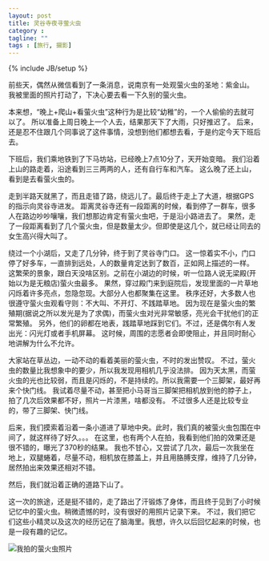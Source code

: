 ```yaml
---
layout: post
title: 灵谷寺夜寻萤火虫
category :
tagline: ""
tags : [旅行, 摄影]
---
```

{% include JB/setup %}

前些天，偶然从微信看到了一条消息，说南京有一处观萤火虫的圣地：紫金山。
我被里面的照片打动了，下决心要去看一下久别的萤火虫。

<!-- more -->

本来想，“晚上+爬山+看萤火虫”这种行为是比较“幼稚”的，一个人偷偷的去就可以了。
所以准备上周日晚上一个人去，结果那天下了大雨，只好推迟了。
后来，还是忍不住跟几个同事说了这件事情，没想到他们都想去看，于是约定今天下班后去。

下班后，我们乘地铁到了下马坊站，已经晚上7点10分了，天开始变暗。
我们沿着上山的路走着，沿途看到三三两两的人，还有自行车和汽车。
这么晚了还上山，看到是去看萤火虫的。

走到半路天就黑了，而且走错了路，绕远儿了。最后终于走上了大道，根据GPS的指示向灵谷寺进发。
距离灵谷寺还有一段距离的时候，看到停了一群车，很多人在路边吵吵嚷嚷，我们想那边肯定有萤火虫吧，于是沿小路进去了。
果然，走了一段距离看到了几个萤火虫，但是数量太少。但即使是这几个，就已经让同去的女生高兴得大叫了。

绕过一个小湖后，又走了几分钟，终于到了灵谷寺门口。
这一惊着实不小，门口停了好多车，一直排到远处，人的数量肯定达到了数百，正如网上描述的一样。
这繁荣的景象，跟白天没啥区别。之前在小湖边的时候，听一位路人说无梁殿(开始以为是无粮店)萤火虫最多。
果然，穿过殿门来到庭院后，发现里面的一片草地闪烁着许多亮点，忽隐忽现。大部分人也都聚集在这里。
秩序还好，大多数人也很遵守萤火虫观看守则：不大叫、不开灯、不践踏草地。
因为现在是萤火虫的繁殖期(据说之所以发光是为了求偶)，而萤火虫对光非常敏感，亮光会干扰他们的正常繁殖。
另外，他们的卵都在地表，践踏草地踩到它们。不过，还是偶尔有人发出光：闪光灯或者手机屏幕。
这时候，周围的志愿者会即使阻止，并且同时耐心地讲解为什么不允许。

大家站在草丛边，一动不动的看着美丽的萤火虫，不时的发出赞叹。
不过，萤火虫的数量比我想象中的要少，所以我发现用相机几乎没法排。
因为天太黑，而萤火虫的光也比较弱，而且是闪烁的，不是持续的。所以我需要一个三脚架，最好再来个快门线。
我试着尽量不动，甚至把小马哥当三脚架把相机放到他的脖子上，拍了几次后效果都不好，照片一片漆黑，啥都没有。
不过很多人还是比较专业的，带了三脚架、快门线。

后来，我们摸索着沿着一条小道进了草地中央。此时，我们真的被萤火虫包围在中间了，就这样待了好久。。。
在这里，也有两个人在拍，我看到他们拍的效果还是很不错的，曝光了370秒的结果。
我也不甘心，又尝试了几次，最后一次我坐在地上，双腿蜷着，尽量不动，相机放在膝盖上，并且用胳膊支撑，维持了几分钟，居然拍出来效果还相对不错。

然后，我们就沿着正确的道路下山了。

这一次的旅途，还是挺不错的，走了路出了汗锻炼了身体，而且终于见到了小时候记忆中的萤火虫。稍微遗憾的时，没有很好的用照片记录下来。
不过，我们把它们这些小精灵以及这次的经历记在了脑海里。我想，许久以后回忆起来的时候，也是一段有趣的记忆。

![我拍的萤火虫照片](https://kdwoqg.bay.livefilestore.com/y2prkGycFX6K_bd7nUQR4Mg59FpSbRR77x2_iYMb-dqx9ESb4808brPcvvVz7s5XF4Yvf7rP3kuQl69UtiXtcyC2Z8unGyTpDP4HKJFg_v2_JuOnw9pUR1oVsxuUKVLMDAk "我拍的萤火虫照片")
